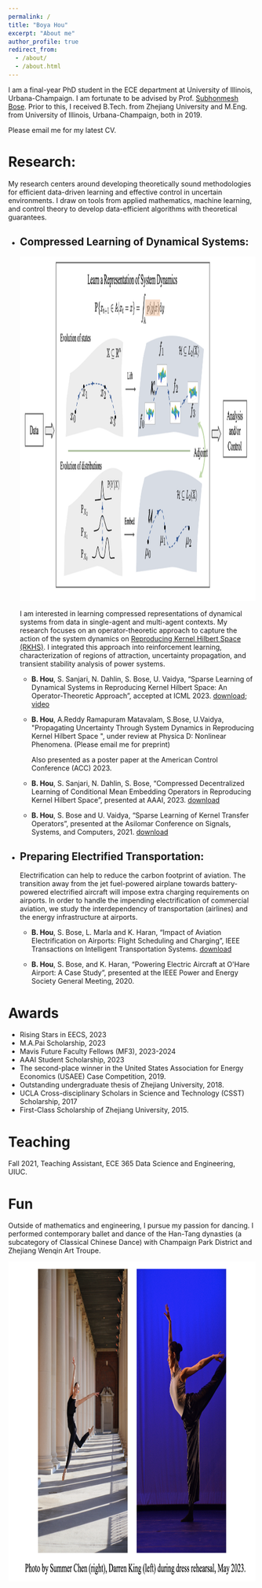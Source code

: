 ```yaml
---
permalink: /
title: "Boya Hou"
excerpt: "About me"
author_profile: true
redirect_from: 
  - /about/
  - /about.html
---
```



I am a final-year PhD student in the ECE department at University of Illinois, Urbana-Champaign. I am fortunate to be advised by Prof. [Subhonmesh Bose](http://boses.ece.illinois.edu/). Prior to this, I received B.Tech. from Zhejiang University and M.Eng. from University of Illinois, Urbana-Champaign, both in 2019. 
 

Please email me for my latest CV.


# Research:
My research centers around developing theoretically sound methodologies for efficient data-driven learning and effective control in uncertain environments. I draw on tools from applied mathematics, machine learning, and control theory to develop data-efficient algorithms with theoretical guarantees. 

- ## Compressed Learning of Dynamical Systems:
  
    <img src="../assets/sysID.png" title="sysID." width="700" height="700"  >
    
    I am interested in learning compressed representations of dynamical systems from data in single-agent and multi-agent contexts. My research focuses on an operator-theoretic approach to capture the action of the system dynamics on [Reproducing Kernel Hilbert Space (RKHS)](https://en.wikipedia.org/wiki/Reproducing_kernel_Hilbert_space). I integrated this approach into reinforcement learning, characterization of regions of attraction, uncertainty propagation, and transient stability analysis of power systems. 

  - **B. Hou**, S. Sanjari, N. Dahlin, S. Bose, U. Vaidya, “Sparse Learning of Dynamical Systems in Reproducing Kernel Hilbert Space: An Operator-Theoretic Approach”, accepted at ICML 2023. [download](../assets/ICML_2023.pdf); [video](https://recorder-v3.slideslive.com/?share=82362&s=c25bd3f5-2a47-4a76-977d-bc4a3b83b33d)
    
  - **B. Hou**, A.Reddy Ramapuram Matavalam, S.Bose, U.Vaidya, "Propagating Uncertainty Through System Dynamics in Reproducing Kernel Hilbert Space ", under review at Physica D: Nonlinear Phenomena. (Please email me for preprint)
    
    Also presented as a poster paper at the American Control Conference (ACC) 2023. 

  - **B. Hou**, S. Sanjari, N. Dahlin, S. Bose, “Compressed Decentralized Learning of Conditional Mean Embedding Operators in Reproducing Kernel Hilbert Space”, presented at AAAI, 2023. [download](../assets/AAAI_2023.pdf)

  - **B. Hou**, S. Bose and U. Vaidya, “Sparse Learning of Kernel Transfer Operators”, presented at the Asilomar Conference on Signals, Systems, and Computers, 2021. [download](../assets/Asilomar2021.pdf)


- ## Preparing Electrified Transportation:
   Electrification can help to reduce the carbon footprint of aviation. The transition away from the jet fuel-powered airplane towards battery-powered electrified aircraft will impose extra charging requirements on airports. In order to handle the impending electrification of commercial aviation, we study the interdependency of transportation (airlines) and the energy infrastructure at airports.

  - **B. Hou**, S. Bose, L. Marla and K. Haran, “Impact of Aviation Electrification on Airports: Flight Scheduling and Charging”, IEEE Transactions on Intelligent Transportation Systems. [download](../assets/HEA_ITS.pdf)

  - **B. Hou**, S. Bose, and K. Haran, “Powering Electric Aircraft at O'Hare Airport: A Case Study”, presented at the IEEE Power and Energy Society General Meeting, 2020.

# Awards
- Rising Stars in EECS, 2023
- M.A.Pai Scholarship, 2023
-	Mavis Future Faculty Fellows (MF3), 2023-2024
- AAAI Student Scholarship, 2023
- The second-place winner in the United States Association for Energy Economics (USAEE) Case Competition, 2019.
- Outstanding undergraduate thesis of Zhejiang University, 2018.
- UCLA Cross-disciplinary Scholars in Science and Technology (CSST) Scholarship, 2017
- First-Class Scholarship of Zhejiang University, 2015.

# Teaching
Fall 2021, Teaching Assistant, ECE 365 Data Science and Engineering, UIUC.

# Fun
Outside of mathematics and engineering, I pursue my passion for dancing. I performed contemporary ballet and dance of the Han-Tang dynasties (a subcategory of Classical Chinese Dance) with Champaign Park District and Zhejiang Wenqin Art Troupe. 

<img src="../assets/dance.jpeg" title="Photo by Darren King." width="650" height="650"  >






